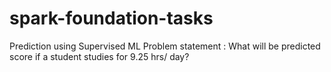 # spark-foundation-tasks
 Prediction using Supervised ML Problem statement : What will be predicted score if a student studies for 9.25 hrs/ day?
